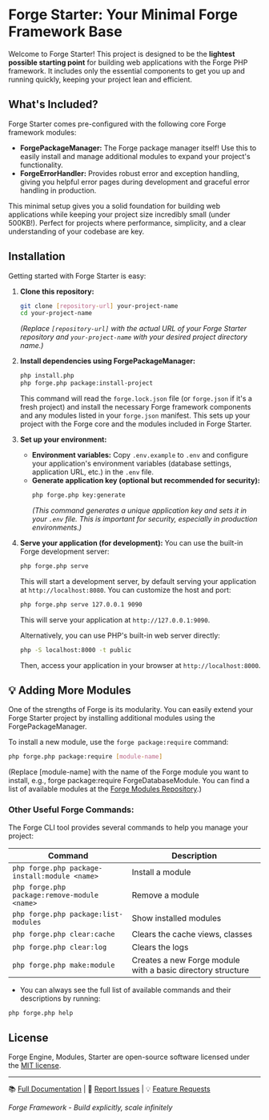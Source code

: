 # Forge Starter: Your Minimal Forge Framework Base

Welcome to Forge Starter! This project is designed to be the **lightest possible starting point** for building web applications with the Forge PHP framework. It includes only the essential components to get you up and running quickly, keeping your project lean and efficient.

## What's Included?

Forge Starter comes pre-configured with the following core Forge framework modules:

- **ForgePackageManager:** The Forge package manager itself! Use this to easily install and manage additional modules to expand your project's functionality.
- **ForgeErrorHandler:** Provides robust error and exception handling, giving you helpful error pages during development and graceful error handling in production.

This minimal setup gives you a solid foundation for building web applications while keeping your project size incredibly small (under 500KB!). Perfect for projects where performance, simplicity, and a clear understanding of your codebase are key.

## Installation

Getting started with Forge Starter is easy:

1.  **Clone this repository:**

    ```bash
    git clone [repository-url] your-project-name
    cd your-project-name
    ```

    _(Replace `[repository-url]` with the actual URL of your Forge Starter repository and `your-project-name` with your desired project directory name.)_

2.  **Install dependencies using ForgePackageManager:**

    ```bash
    php install.php
    php forge.php package:install-project
    ```

    This command will read the `forge.lock.json` file (or `forge.json` if it's a fresh project) and install the necessary Forge framework components and any modules listed in your `forge.json` manifest. This sets up your project with the Forge core and the modules included in Forge Starter.

3.  **Set up your environment:**

    - **Environment variables:** Copy `.env.example` to `.env` and configure your application's environment variables (database settings, application URL, etc.) in the `.env` file.
    - **Generate application key (optional but recommended for security):**
      ```bash
      php forge.php key:generate
      ```
      _(This command generates a unique application key and sets it in your `.env` file. This is important for security, especially in production environments.)_

4.  **Serve your application (for development):**
    You can use the built-in Forge development server:

    ```bash
    php forge.php serve
    ```

    This will start a development server, by default serving your application at `http://localhost:8080`. You can customize the host and port:

    ```bash
    php forge.php serve 127.0.0.1 9090
    ```

    This will serve your application at `http://127.0.0.1:9090`.

    Alternatively, you can use PHP's built-in web server directly:

    ```bash
    php -S localhost:8000 -t public
    ```

    Then, access your application in your browser at `http://localhost:8000`.

## 💡 Adding More Modules

One of the strengths of Forge is its modularity. You can easily extend your Forge Starter project by installing additional modules using the ForgePackageManager.

To install a new module, use the `forge package:require` command:

```bash
php forge.php package:require [module-name]
```

(Replace [module-name] with the name of the Forge module you want to install, e.g., forge package:require ForgeDatabaseModule. You can find a list of available modules at the [Forge Modules Repository](https://github.com/forge-engine/modules).)

### Other Useful Forge Commands:

The Forge CLI tool provides several commands to help you manage your project:

| Command                                       | Description                                                 |
| --------------------------------------------- | ----------------------------------------------------------- |
| `php forge.php package-install:module <name>` | Install a module                                            |
| `php forge.php package:remove-module <name>`  | Remove a module                                             |
| `php forge.php package:list-modules`          | Show installed modules                                      |
| `php forge.php clear:cache`                   | Clears the cache views, classes                             |
| `php forge.php clear:log`                     | Clears the logs                                             |
| `php forge.php make:module`                   | Creates a new Forge module with a basic directory structure |

- You can always see the full list of available commands and their descriptions by running:

```bash
php forge.php help
```

## License

Forge Engine, Modules, Starter are open-source software licensed under the [MIT license](LICENSE).

---

📚 [Full Documentation](https://forge-engine.github.io/) |
🐛 [Report Issues](https://github.com/forge-engine/forge-starter/issues) |
💡 [Feature Requests](https://github.com/forge-engine/forge/discussions)

_Forge Framework - Build explicitly, scale infinitely_

